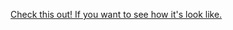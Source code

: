 <a href='https://frankyshtein.github.io/exist' target="_blank">Check this out! If you want to see how it's look like.</a>